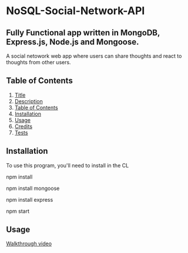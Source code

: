 # NoSQL-Social-Network-API

## Fully Functional app written in MongoDB, Express.js, Node.js and Mongoose.

A social netowork web app where users can share thoughts and react to thoughts from other users. 

## Table of Contents

1. [Title](#project-title)
2. [Description](#description)
3. [Table of Contents](#table-of-contents)
4. [Installation](#installation)
5. [Usage](#usage)
6. [Credits](#credits)
8. [Tests](#tests)


## Installation

To use this program, you'll need to install in the CL

npm install

npm install mongoose

npm install express

npm start

## Usage

[Walkthrough video](https://drive.google.com/file/d/1ivJfJRfeiYhXWKgtuMzwqrYUdscVAv5m/view?usp=drive_link)
